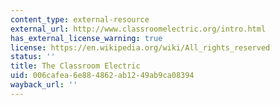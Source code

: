 ```yaml
---
content_type: external-resource
external_url: http://www.classroomelectric.org/intro.html
has_external_license_warning: true
license: https://en.wikipedia.org/wiki/All_rights_reserved
status: ''
title: The Classroom Electric
uid: 006cafea-6e88-4862-ab12-49ab9ca08394
wayback_url: ''
---
```

